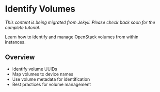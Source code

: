 # Identify Volumes

*This content is being migrated from Jekyll. Please check back soon for the complete tutorial.*

Learn how to identify and manage OpenStack volumes from within instances.

## Overview
- Identify volume UUIDs
- Map volumes to device names
- Use volume metadata for identification
- Best practices for volume management
